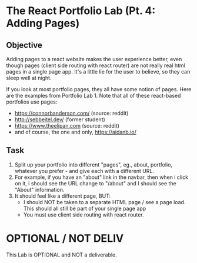 # The React Portfolio Lab (Pt. 4: Adding Pages)

## Objective

Adding pages to a react website makes the user experience better, even though pages (client side routing with react router) are not really real html pages in a single page app. It's a little lie for the user to believe, so they can sleep well at night.

If you look at most portfolio pages, they all have some notion of pages. Here are the examples from Portfolio Lab 1. Note that all of these react-based portfolios use pages:

  - https://connorbanderson.com/ (source: reddit)
  - http://sebbeitel.dev/ (former student)
  - https://www.theelipan.com (source: reddit)
  - and of course, the one and only, https://aidanb.io/

## Task

1. Split up your portfolio into different "pages", eg., about, portfolio, whatever you prefer - and give each with a different URL.
2. For example, if you have an "about" link in the navbar, then when i click on it, i should see the URL change to "/about" and I should see the "About" information.
3. It should feel like a different page, BUT:
    - I should NOT be taken to a separate HTML page / see a page load. This should all still be part of your single page app
    - You must use client side routing with react router.

# OPTIONAL / NOT DELIV

This Lab is OPTIONAL and NOT a deliverable. 
